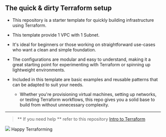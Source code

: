 ## The quick & dirty Terraform setup

-   This repository is a starter template for quickly building infrastructure using Terraform.
-   This template provide 1 VPC with 1 Subnet.
-   It's ideal for beginners or those working on straightforward use-cases who want a clean and simple foundation.
-   The configurations are modular and easy to understand, making it a great starting point for experimenting with Terraform or spinning up lightweight environments.

-   Included in this template are basic examples and reusable patterns that can be adapted to suit your needs.
    -   Whether you're provisioning virtual machines, setting up networks, or testing Terraform workflows, this repo gives you a solid base to build from without unnecessary complexity.

---

> ** If you need help ** refer to this repository [Intro to Terraform](https://github.com/thomas065/terraformblues)

![](https://user-images.githubusercontent.com/18350557/176309783-0785949b-9127-417c-8b55-ab5a4333674e.gif) Happy Terraforming

